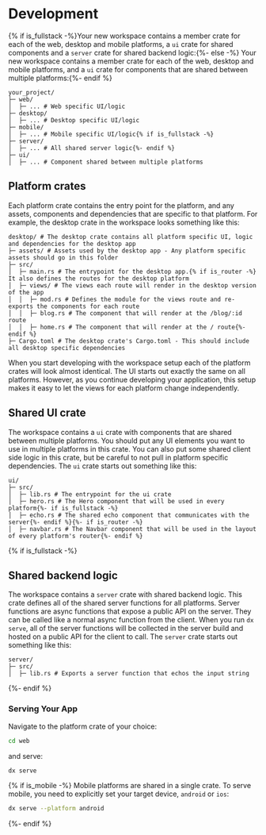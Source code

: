 # Development

{% if is_fullstack -%}Your new workspace contains a member crate for each of the web, desktop and mobile platforms, a `ui` crate for shared components and a `server` crate for shared backend logic:{%- else -%}
Your new workspace contains a member crate for each of the web, desktop and mobile platforms, and a `ui` crate for components that are shared between multiple platforms:{%- endif %}

```
your_project/
├─ web/
│  ├─ ... # Web specific UI/logic
├─ desktop/
│  ├─ ... # Desktop specific UI/logic
├─ mobile/
│  ├─ ... # Mobile specific UI/logic{% if is_fullstack -%}
├─ server/
│  ├─ ... # All shared server logic{%- endif %}
├─ ui/
│  ├─ ... # Component shared between multiple platforms
```

## Platform crates

Each platform crate contains the entry point for the platform, and any assets, components and dependencies that are specific to that platform. For example, the desktop crate in the workspace looks something like this:

```
desktop/ # The desktop crate contains all platform specific UI, logic and dependencies for the desktop app
├─ assets/ # Assets used by the desktop app - Any platform specific assets should go in this folder
├─ src/
│  ├─ main.rs # The entrypoint for the desktop app.{% if is_router -%} It also defines the routes for the desktop platform
│  ├─ views/ # The views each route will render in the desktop version of the app
│  │  ├─ mod.rs # Defines the module for the views route and re-exports the components for each route
│  │  ├─ blog.rs # The component that will render at the /blog/:id route
│  │  ├─ home.rs # The component that will render at the / route{%- endif %}
├─ Cargo.toml # The desktop crate's Cargo.toml - This should include all desktop specific dependencies
```

When you start developing with the workspace setup each of the platform crates will look almost identical. The UI starts out exactly the same on all platforms. However, as you continue developing your application, this setup makes it easy to let the views for each platform change independently.

## Shared UI crate

The workspace contains a `ui` crate with components that are shared between multiple platforms. You should put any UI elements you want to use in multiple platforms in this crate. You can also put some shared client side logic in this crate, but be careful to not pull in platform specific dependencies. The `ui` crate starts out something like this:

```
ui/
├─ src/
│  ├─ lib.rs # The entrypoint for the ui crate
│  ├─ hero.rs # The Hero component that will be used in every platform{%- if is_fullstack -%}
│  ├─ echo.rs # The shared echo component that communicates with the server{%- endif %}{%- if is_router -%}
│  ├─ navbar.rs # The Navbar component that will be used in the layout of every platform's router{%- endif %}
```

{% if is_fullstack -%}
## Shared backend logic

The workspace contains a `server` crate with shared backend logic. This crate defines all of the shared server functions for all platforms. Server functions are async functions that expose a public API on the server. They can be called like a normal async function from the client. When you run `dx serve`, all of the server functions will be collected in the server build and hosted on a public API for the client to call. The `server` crate starts out something like this:

```
server/
├─ src/
│  ├─ lib.rs # Exports a server function that echos the input string
```
{%- endif %}

### Serving Your App

Navigate to the platform crate of your choice:
```bash
cd web
```

and serve:

```bash
dx serve
```

{% if is_mobile -%}
Mobile platforms are shared in a single crate. To serve mobile, you need to explicitly set your target device, `android` or `ios`:
```bash
dx serve --platform android
```
{%- endif %}
